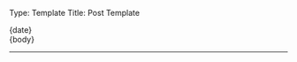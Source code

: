 Type: Template
Title: Post Template


<div class="card">
	<div class="post-info-container">
	<aside class="post-info">
		<i class="fa-solid fa-clock"></i> {date}
	</aside>
</div>
<article>
	{body}
</article>
</div>

<hr class="post-spacing">
</hr>
